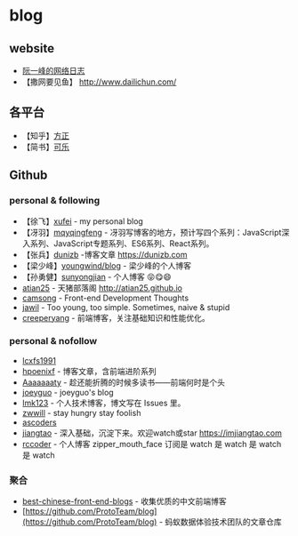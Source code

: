 # blog

## website
-  [阮一峰的网络日志](http://www.ruanyifeng.com/blog/archives.html)
- 【撒网要见鱼】 http://www.dailichun.com/

## 各平台

- 【知乎】[方正](https://www.zhihu.com/people/fang-zheng-3-34/posts)
- 【简书】[可乐](https://www.jianshu.com/u/4152d9aab276)

## Github
### personal & following

- 【徐飞】[xufei](https://github.com/xufei/blog) - my personal blog
- 【冴羽】[mqyqingfeng](https://github.com/mqyqingfeng/Blog) - 冴羽写博客的地方，预计写四个系列：JavaScript深入系列、JavaScript专题系列、ES6系列、React系列。
- 【张兵】[dunizb](https://github.com/dunizb/blog) -博客文章 https://dunizb.com
- 【梁少峰】[youngwind/blog](https://github.com/youngwind/blog) - 梁少峰的个人博客
- 【孙勇健】[sunyongjian](https://github.com/sunyongjian/blog/issues) - 个人博客 :stuck_out_tongue_closed_eyes::yum::smile:
- [atian25](https://github.com/atian25/blog) - 天猪部落阁 http://atian25.github.io
- [camsong](https://github.com/camsong/blog/issues) - Front-end Development Thoughts
- [jawil](https://github.com/jawil/blog/issues) - Too young, too simple. Sometimes, naive & stupid 
- [creeperyang](https://github.com/creeperyang/blog/issues/18) - 前端博客，关注基础知识和性能优化。


### personal & nofollow

- [lcxfs1991](https://github.com/lcxfs1991/blog)
- [hpoenixf](https://github.com/hpoenixf/hpoenixf.github.io) - 博客文章，含前端进阶系列
- [Aaaaaaaty](https://github.com/Aaaaaaaty/blog) - 趁还能折腾的时候多读书——前端何时是个头
- [joeyguo](https://github.com/joeyguo/blog) - joeyguo's blog
- [lmk123](https://github.com/lmk123/blog/issues) - 个人技术博客，博文写在 Issues 里。
- [zwwill](https://github.com/zwwill/blog/issues) - stay hungry stay foolish
- [ascoders](https://github.com/ascoders/blog/issues) 
- [jiangtao](https://github.com/jiangtao/blog) - 深入基础，沉淀下来。欢迎watch或star https://imjiangtao.com
- [rccoder](https://github.com/rccoder/blog/issues) - 个人博客 zipper_mouth_face 订阅是 watch 是 watch 是 watch 是 watch

### 聚合

- [best-chinese-front-end-blogs](https://github.com/FrankFang/best-chinese-front-end-blogs) - 收集优质的中文前端博客
- [https://github.com/ProtoTeam/blog](https://github.com/ProtoTeam/blog) - 蚂蚁数据体验技术团队的文章仓库 
